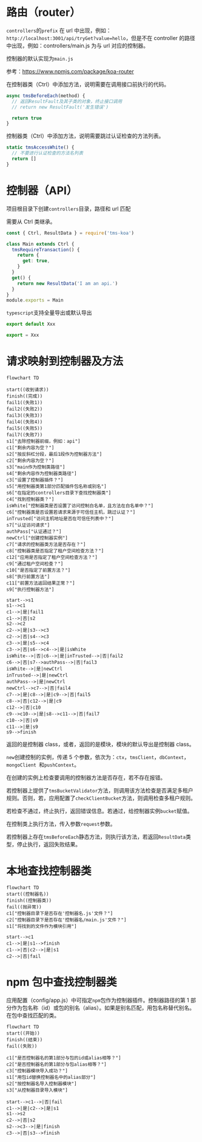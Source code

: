 # 路由（router）

`controllers`的`prefix` 在 url 中出现，例如：`http://localhost:3001/api/tryGet?value=hello`，但是不在 controller 的路径中出现，例如：controllers/main.js 为与 url 对应的控制器。

控制器的默认实现为`main.js`

参考：https://www.npmjs.com/package/koa-router

在控制器类（Ctrl）中添加方法，说明需要在调用接口前执行的代码。

```javascript
async tmsBeforeEach(method) {
  // 返回ResultFault及其子类的对象，终止接口调用
  // return new ResultFault('发生错误')

  return true
}
```

控制器类（Ctrl）中添加方法，说明需要跳过认证检查的方法列表。

```javascript
static tmsAccessWhite() {
  // 不要进行认证检查的方法名列表
  return []
}
```

# 控制器（API）

项目根目录下创建`controllers`目录，路径和 url 匹配

需要从 Ctrl 类继承。

```javascript
const { Ctrl, ResultData } = require('tms-koa')

class Main extends Ctrl {
  tmsRequireTransaction() {
    return {
      get: true,
    }
  }
  get() {
    return new ResultData('I am an api.')
  }
}
module.exports = Main
```

`typescript`支持全量导出或默认导出

```ts
export default Xxx
```

```ts
export = Xxx
```

# 请求映射到控制器及方法

```mermaid
flowchart TD

start((收到请求))
finish((完成))
fail1((失败1))
fail2((失败2))
fail3((失败3))
fail4((失败4))
fail5((失败5))
fail7((失败7))
s1["去除控制器前缀，例如：api"]
c1["剩余内容为空？"]
s2["按反斜杠分段，最后1段作为控制器方法"]
c2["剩余内容为空？"]
s3["main作为控制类路径"]
s4["剩余内容作为控制器类路径"]
c3["设置了控制器插件？"]
s5["用控制器类第1部分匹配插件包名称或别名"]
s6["在指定的controllers目录下查找控制器类"]
c4["找到控制器类？"]
isWhite["控制器类是否设置了访问控制白名单，且方法在白名单中？"]
c6["控制器类是否设置若请求来源于可信任主机，跳过认证？"]
inTrusted["访问主机地址是否在可信任列表中？"]
s7["认证访问请求"]
authPass["认证通过？"]
newCtrl["创建控制器实例"]
c7["请求的控制器类方法是否存在？"]
c8["控制器类是否指定了租户空间检查方法？"]
c12["应用是否指定了租户空间检查方法？"]
c9["通过租户空间检查？"]
c10["是否指定了前置方法？"]
s8["执行前置方法"]
c11["前置方法返回结果正常？"]
s9["执行控制器方法"]

start-->s1
s1-->c1
c1-->|是|fail1
c1-->|否|s2
s2-->c2
c2-->|是|s3-->c3
c2-->|否|s4-->c3
c3-->|是|s5-->c4
c3-->|否|s6-->c4-->|是|isWhite
isWhite-->|否|c6-->|是|inTrusted-->|否|fail2
c6-->|否|s7-->authPass-->|否|fail3
isWhite-->|是|newCtrl
inTrusted-->|是|newCtrl
authPass-->|是|newCtrl
newCtrl-->c7-->|否|fail4
c7-->|是|c8-->|是|c9-->|否|fail5
c8-->|否|c12-->|是|c9
c12-->|否|c10
c9-->c10-->|是|s8-->c11-->|否|fail7
c10-->|否|s9
c11-->|是|s9
s9-->finish
```

返回的是控制器 class，或者，返回的是模块，模块的默认导出是控制器 class。

`new`创建控制的实例，传递 5 个参数，依次为：`ctx`，`tmsClient`，`dbContext`，`mongoClient `和`pushContext`。

在创建的实例上检查要调用的控制器方法是否存在，若不存在报错。

若控制器上提供了`tmsBucketValidator`方法，则调用该方法检查是否满足多租户规则。否则，若，应用配置了`checkClientBucket`方法，则调用检查多租户规则。

若检查不通过，终止执行，返回错误信息。若通过，给控制器实例`bucket`赋值。

在控制类上执行方法，传入参数`request`参数。

若控制器上存在`tmsBeforeEach`静态方法，则执行该方法，若返回`ResultData`类型，停止执行，返回失败结果。

# 本地查找控制器类

```mermaid
flowchart TD
start((控制器名))
finish((控制器类))
fail((抛异常))
c1["控制器目录下是否存在'控制器名.js'文件？"]
c2["控制器目录下是否存在'控制器名/main.js'文件？"]
s1["将找到的文件作为模块引用"]

start-->c1
c1-->|是|s1-->finish
c1-->|否|c2-->|是|s1
c2-->|否|fail
```

# npm 包中查找控制器类

应用配置（config/app.js）中可指定`npm`包作为控制器插件。控制器路径的第 1 部分作为包名称（id）或包的别名（alias）。如果是别名匹配，用包名称替代别名。在包中查找匹配的类。

```mermaid
flowchart TD
start((开始))
finish((结束))
fail((失败))

c1["是否控制器名的第1部分与包的id或alias相等？"]
c2["是否控制器名的第1部分与包alias相等？"]
c3["控制器模块导入成功？"]
s1["用包id替换控制器名中的alias部分"]
s2["按控制器名导入控制器模块"]
s3["从控制器目录导入模块"]

start-->c1-->|否|fail
c1-->|是|c2-->|是|s1
s1-->s2
c2-->|否|s2
s2-->c3-->|是|finish
c3-->|否|s3-->finish

```
